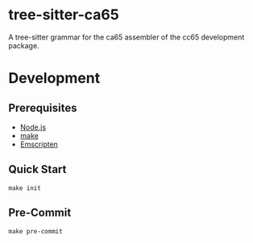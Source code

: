 # tree-sitter-ca65
A tree-sitter grammar for the ca65 assembler of the cc65 development package.

# Development

## Prerequisites

- [Node.js](https://nodejs.org/)
- [make](https://www.gnu.org/software/make/)
- [Emscripten](https://emscripten.org/)

## Quick Start

```shell
make init
```

## Pre-Commit

```shell
make pre-commit
```
